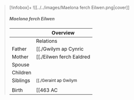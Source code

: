 > [!infobox]+
> ![[../../images/Maelona ferch Eilwen.png|cover]]
> ##### Maelona ferch Eilwen
> || Overview   |
> | ---- | ---- |
> || Relations   |
> | Father | [[./Gwilym ap Cynric|Gwilym ap Cynric]] |
> | Mother | [[./Eilwen ferch Ealdred|Eilwen ferch Ealdred]] |
> | Spouse |  |
> | Children| |
> | Siblings | <small>[[./Geraint ap Gwilym|Geraint ap Gwilym]] (Older brother), [[./Madoc ap Gwilym|Madoc ap Gwilym]] (Younger brother)</small> |
> | | |
> | Birth | [[463 AC|463 AC]] |


